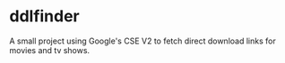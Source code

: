 # ddlfinder
A small project using Google's CSE V2 to fetch direct download links for movies and tv shows.
